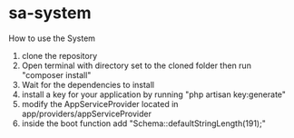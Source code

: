 # sa-system
How to use the System
1. clone the repository
2. Open terminal with directory set to the cloned folder then run "composer install"
3. Wait for the dependencies to install
4. install a key for your application by running "php artisan key:generate"
5. modify the AppServiceProvider located in app/providers/appServiceProvider
6. inside the boot function add "Schema::defaultStringLength(191);"
